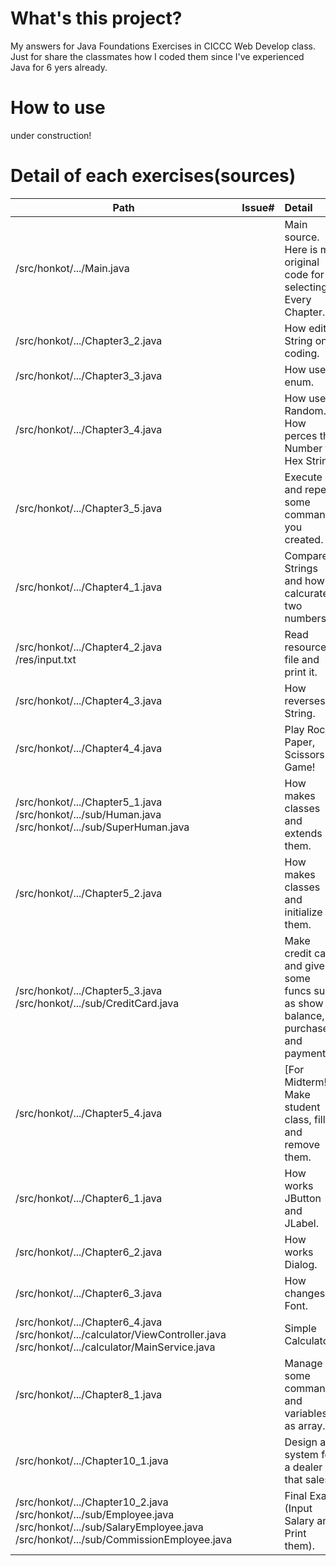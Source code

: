 # What's this project?
My answers for Java Foundations Exercises in CICCC Web Develop class.<br>
Just for share the classmates how I coded them since I've experienced Java for 6 yers already.

# How to use
under construction!

# Detail of each exercises(sources)
| Path                                 | Issue#   | Detail  |
| ------------------------------------ |:--------:|:----- |
| /src/honkot/.../Main.java            |          | Main source. Here is my original code for selecting Every Chapter. |
| /src/honkot/.../Chapter3_2.java      |          | How edits String on coding. |
| /src/honkot/.../Chapter3_3.java      |          | How uses enum. |
| /src/honkot/.../Chapter3_4.java      |          | How uses Random. How perces the Number to Hex String. |
| /src/honkot/.../Chapter3_5.java      |          | Execute and repeat some commands you created. |
| /src/honkot/.../Chapter4_1.java      |          | Compare Strings and how calcurates two numbers. |
| /src/honkot/.../Chapter4_2.java<br> /res/input.txt      |          | Read resource file and print it. |
| /src/honkot/.../Chapter4_3.java      |          | How reverses String. |
| /src/honkot/.../Chapter4_4.java      |          | Play Rock, Paper, Scissors Game! |
| /src/honkot/.../Chapter5_1.java <br> /src/honkot/.../sub/Human.java <br> /src/honkot/.../sub/SuperHuman.java     |          | How makes classes and extends them. |
| /src/honkot/.../Chapter5_2.java      |          | How makes classes and initialize them. |
| /src/honkot/.../Chapter5_3.java<br> /src/honkot/.../sub/CreditCard.java      |          | Make credit card and give some funcs such as show balance, purchase and payment. |
| /src/honkot/.../Chapter5_4.java      |          | [For Midterm!] Make student class, fill and remove them. |
| /src/honkot/.../Chapter6_1.java      |          | How works JButton and JLabel. |
| /src/honkot/.../Chapter6_2.java      |          | How works Dialog. |
| /src/honkot/.../Chapter6_3.java      |          | How changes Font. |
| /src/honkot/.../Chapter6_4.java<br> /src/honkot/.../calculator/ViewController.java <br> /src/honkot/.../calculator/MainService.java      |          | Simple Calculator. |
| /src/honkot/.../Chapter8_1.java      |          | Manage some commands and variables as array. |
| /src/honkot/.../Chapter10_1.java      |          | Design a system for a dealer that sales. |
| /src/honkot/.../Chapter10_2.java<br> /src/honkot/.../sub/Employee.java<br> /src/honkot/.../sub/SalaryEmployee.java <br> /src/honkot/.../sub/CommissionEmployee.java       |          | Final Exam (Input Salary and Print them). |
